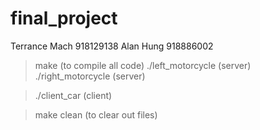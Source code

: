 # final_project

Terrance Mach 918129138
Alan Hung 918886002

> make (to compile all code)
> ./left_motorcycle (server)
> ./right_motorcycle (server)

> ./client_car (client)


> make clean (to clear out files)